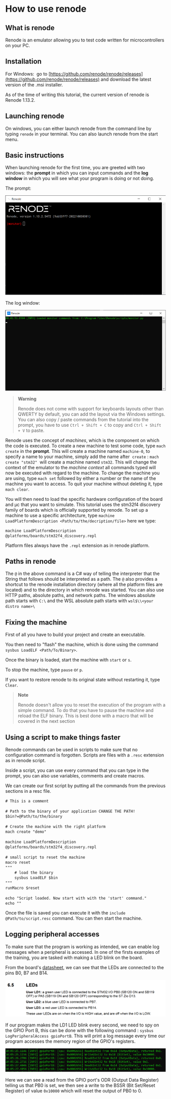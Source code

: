 # How to use renode

## What is renode

Renode is an emulator allowing you to test code written for microcontrollers on your PC.

## Installation

For Windows:  go to [https://github.com/renode/renode/releases](https://github.com/renode/renode/releases) and download the latest version of the .msi installer.

As of the time of writing this tutorial, the current version of renode is Renode 1.13.2.

## Launching renode

On windows, you can either launch renode from the command line by typing `renode` in your terminal. You can also launch renode from the start menu.

## Basic instructions
When launching renode for the first time, you are greeted with two windows: the **prompt** in which you can input commands and the **log window** in which you will see what your program is doing or not doing.

The prompt:

![Prompt](./ressources/Pasted_image_20221116084219.png)

The log window:

![Log window](./ressources/Pasted_image_20221116085031.png)

> **Warning**
>
> Renode does not come with support for keyboards layouts other than QWERTY by default, you can add the layout via the Windows settings. You can also copy / paste commands from the tutorial into the prompt, you have to use `Ctrl + Shift + C` to copy and `Ctrl + Shift + V` to paste.

Renode uses the concept of *machines*, which is the component on which the code is executed. To create a new machine to test some code, type `mach create` in the **prompt**. This will create a machine named ``machine-0``, to specify a name to your machine, simply add the name after  `create` : `mach create "stm32"`  will create a machine named `stm32`. This will change the context of the emulator to the *machine context* all commands typed will now be executed with regard to the machine.
To change the machine you are using, type `mach set` followed by either a number or the  name of the machine you want to access. To quit your machine without deleting it, type `mach clear`.

You will then need to load the specific hardware configuration of the board and µc that you want to simulate. This tutorial uses the stm32f4 discovery family of boards which is officially supported by renode. To set up a machine to use a specific architecture, type `machine LoadPlatformDescription <Path/to/the/decription/file>` here we type:

```
machine LoadPlatformDescription @platforms/boards/stm32f4_discovery.repl
```

Platform files always have the `.repl` extension as in renode platform.
  
## Paths in renode
The `@` in the above command is a C# way of telling the interpreter that the String that follows should be interpreted as a path. The `@` also provides a shortcut to the renode installation directory (where all the platform files are located) and to the directory in which renode was started. You can also use HTTP paths, absolute paths, and network paths.
The windows absolute path starts with `C:\` and the WSL absolute path starts with `wsl$\\<your distro name>\`

## Fixing the machine
First of all you have to build your project and create an executable.  

You then need to "flash" the machine, which is done using the command `sysbus LoadELF <Path/To/Binary>`.

Once the binary is loaded, start the machine with `start` or `s`.

To stop the machine, type `pause` or `p`.

If you want to restore renode to its original state without restarting it, type `Clear`.


> **Note**
>
> Renode doesn't allow you to reset the execution of the program with a simple command. To do that you have to pause the machine and reload the ELF binary.
> This is best done with a macro that will be covered in the next section

## Using a script to make things faster

Renode commands can be used in scripts to make sure that no configuration command is forgotten. Scripts are files with a `.resc` extension as in renode script.

Inside a script, you can use every command that you can type in the prompt, you can also use variables, comments and create macros.

We can create our first script by putting all the commands from the previous sections in a resc file.
```
# This is a comment

# Path to the binary of your application CHANGE THE PATH!
$bin?=@Path/to/the/binary

# Create the machine with the right platform
mach create "demo"

machine LoadPlatformDescription @platforms/boards/stm32f4_discovery.repl

# small script to reset the machine
macro reset
"""
    # load the binary
    sysbus LoadELF $bin
"""
runMacro $reset

echo "Script loaded. Now start with with the 'start' command."
echo ""
```

Once the file is saved you can execute it with the `include @Path/to/script.resc` command. You can then start the machine.

## Logging peripheral accesses

To make sure that the program is working as intended, we can enable log messages when a peripheral is accessed. In one of the firsts examples of the training, you are tasked with making a LED blink on the board.

From the board's [datasheet](https://www.st.com/resource/en/user_manual/um1974-stm32-nucleo144-boards-mb1137-stmicroelectronics.pdf), we can see that the LEDs are connected to the pins B0, B7 and B14.
  
![Datasheet](ressources/Pasted_image_20221116100219.png)

If our program makes the LD1 LED blink every second, we need to spy on the GPIO Port B, this can be done with the following command : `sysbus LogPeripheralAccess gpioPortB`. This will print a log message every time our program accesses the memory region of the GPIO's registers.

![log window](ressources/Pasted_image_20221116100757.png)  

Here we can see a read from the GPIO port's ODR (Output Data Register) telling us that PB0 is set, we then see a write to the BSSR (Bit Set/Reset Register) of value `0x10000` which will reset the output of PB0 to 0.
